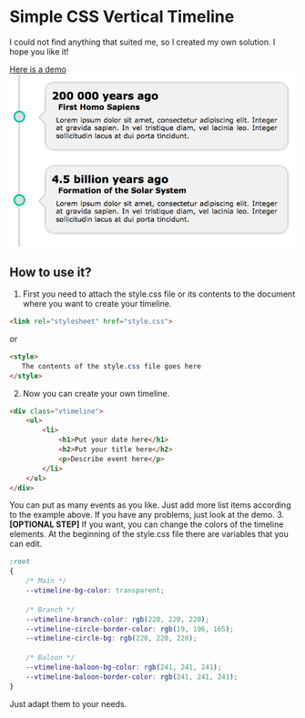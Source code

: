 # Simple CSS Vertical Timeline
I could not find anything that suited me, so I created my own solution.
I hope you like it!

[Here is a demo](https://jsfiddle.net/mikasjp/uooksxdg/)
![Example](preview.png)

## How to use it?
1. First you need to attach the style.css file or its contents to the document where you want to create your timeline.
 ```html
 <link rel="stylesheet" href="style.css">
 ```
 or
 ```html
<style>
    The contents of the style.css file goes here
</style>
 ```
2. Now you can create your own timeline.
 ```html
 <div class="vtimeline">
     <ul>
         <li>
             <h1>Put your date here</h1>
             <h2>Put your title here</h2>
             <p>Describe event here</p>
         </li>
     </ul>
 </div>
 ```
 You can put as many events as you like. Just add more list items according to the example above.
 If you have any problems, just look at the demo.
3.  **[OPTIONAL STEP]** If you want, you can change the colors of the timeline elements. At the beginning of the style.css file there are variables that you can edit.
 ```css
 :root
 {
     /* Main */
     --vtimeline-bg-color: transparent;
 
     /* Branch */
     --vtimeline-branch-color: rgb(220, 220, 220);
     --vtimeline-circle-border-color: rgb(19, 196, 165);
     --vtimeline-circle-bg: rgb(220, 220, 220);
 
     /* Baloon */
     --vtimeline-baloon-bg-color: rgb(241, 241, 241);
     --vtimeline-baloon-border-color: rgb(241, 241, 241);
 }
 ```
 Just adapt them to your needs.